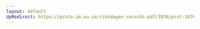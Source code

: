 ```yaml
---
layout: default
UpRedirect: https://pruto.im.uu.se/riksdagen-records-pdf/1876/prot-1876--ak--027/prot-1876--ak--027_012.pdf
---
```

